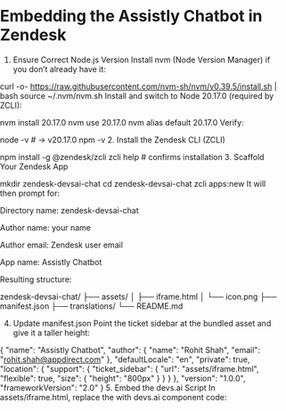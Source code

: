 # Embedding the Assistly Chatbot in Zendesk

1. Ensure Correct Node.js Version
Install nvm (Node Version Manager) if you don’t already have it:



curl -o- https://raw.githubusercontent.com/nvm-sh/nvm/v0.39.5/install.sh | bash source ~/.nvm/nvm.sh 
Install and switch to Node 20.17.0 (required by ZCLI):



nvm install 20.17.0 nvm use 20.17.0 nvm alias default 20.17.0
Verify:



node -v    # → v20.17.0 npm -v
2. Install the Zendesk CLI (ZCLI)


npm install -g @zendesk/zcli zcli help    # confirms installation
3. Scaffold Your Zendesk App


mkdir zendesk-devsai-chat 
cd zendesk-devsai-chat 
zcli apps:new
It will then prompt for:

Directory name: zendesk-devsai-chat

Author name: your name

Author email: Zendesk user email

App name: Assistly Chatbot

Resulting structure:



zendesk-devsai-chat/
├── assets/
│   ├── iframe.html
│   └── icon.png
├── manifest.json
├── translations/
└── README.md
 

4. Update manifest.json
Point the ticket sidebar at the bundled asset and give it a taller height:



{
  "name": "Assistly Chatbot",
  "author": {
    "name": "Rohit Shah",
    "email": "rohit.shah@appdirect.com"
  },
  "defaultLocale": "en",
  "private": true,
  "location": {
    "support": {
      "ticket_sidebar": {
        "url": "assets/iframe.html",
        "flexible": true,
        "size": {
         "height": "800px"
       }
      }
    }
  },
  "version": "1.0.0",
  "frameworkVersion": "2.0"
} 
5. Embed the devs.ai  Script
In assets/iframe.html, replace the <body> with devs.ai component code:



<!DOCTYPE html>
<html>
<head>
  <meta charset="utf-8" />
  <title>Assistly Chatbot</title>
  <style>
    html, body {
      margin: 0;
      padding: 0;
      height: 100%;
    }
    #chat-wrapper {
      display: flex;
      flex-direction: column;
      height: 100%;
    }
    #chat-wrapper h4 {
      margin: 0;
      padding: 8px;
      background: #f5f5f5;
    }
    #chat-container {
      flex: 1;               /* take remaining space */
      min-height: 400px;     /* or whatever minimum you like */
      overflow: hidden;
    }
  </style>
</head>
<body>
  <div id="chat-wrapper">
    <div id="chat-container"></div>
  </div>
  <script>
    (function(d, s) {
      var f = d.getElementsByTagName(s)[0],
          j = d.createElement(s);
      j.async = true;
      j.id = 'appdirect-ai-embed';
      j.dataset.key = 'ek-aa271dcc001f32f032ed52cd52de5186a312a1c98cb8d701';
      j.dataset.container = 'chat-container';  // tells the embed where to mount
      j.src = 'https://devs.ai/embed-static/embed.js';
      f.parentNode.insertBefore(j, f);
    })(document, 'script');
  </script>
</body>
</html>
6. Whitelist Hosts in devs.ai Dashboard
Add http://localhost:4567 (this was for my local system)

Add https://origonetworks.zendesk.com (for production)

7. Local Development & Testing
Open Terminal and run below command:



zcli apps:server zendesk-devsai-chat 
Open any ticket URL with ?zcli_apps=true to see only your local app.

Open without params to see your app alongside all production apps.

8. Package & Deploy
Automatic upload & install:

zcli apps:create zendesk-devsai-chat 
Or manual package:



zcli apps:package zendesk-devsai-chat 
Then upload the ZIP in Admin Center → Apps & Integrations → Zendesk Support Apps → Upload Private App.

9. Verify & Finalize
In Admin Center, ensure all sidebar apps (including devs.ai ) are Enabled and assigned to the correct roles/groups.

Test in production (no ?zcli_apps=true) to confirm all apps reappear and the chatbot functions.

 

Also, the steps were referred from Zendesk support guide : Building your first Support app - Part 1: Laying the groundwork
